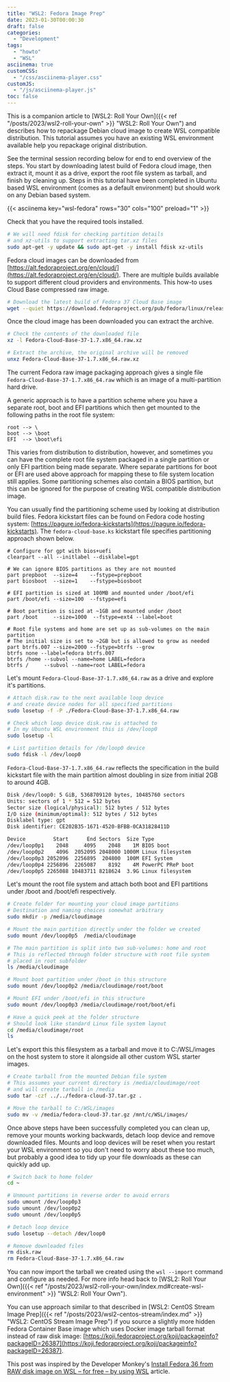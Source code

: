 ```yaml
---
title: "WSL2: Fedora Image Prep"
date: 2023-01-30T00:00:30
draft: false
categories:
  - "Development"
tags:
  - "howto"
  - "WSL"
asciinema: true
customCSS:  
  - "/css/asciinema-player.css"
customJS: 
  - "/js/asciinema-player.js"
toc: false
---
```


This is a companion article to [WSL2: Roll Your Own]({{< ref "/posts/2023/wsl2-roll-your-own" >}} "WSL2: Roll Your Own") and describes how to repackage Debian cloud image to create WSL compatible distribution. This tutorial assumes you have an existing WSL environment available help you repackage original distribution.

<!--more-->

See the terminal session recording below for end to end overview of the steps. You start by downloading latest build of Fedora cloud image, then extract it, mount it as a drive, export the root file system as tarball, and finish by cleaning up. Steps in this tutorial have been completed in Ubuntu based WSL environment (comes as a default environment) but should work on any Debian based system.

{{< asciinema key="wsl-fedora" rows="30" cols="100" preload="1" >}}

Check that you have the required tools installed.

```bash
# We will need fdisk for checking partition details
# and xz-utils to support extracting tar.xz files
sudo apt-get -y update && sudo apt-get -y install fdisk xz-utils  
```

Fedora cloud images can be downloaded from [https://alt.fedoraproject.org/en/cloud/](https://alt.fedoraproject.org/en/cloud/). There are multiple builds available to support different cloud providers and environments. This how-to uses Cloud Base compressed raw image.

```bash
# Download the latest build of Fedora 37 Cloud Base image
wget --quiet https://download.fedoraproject.org/pub/fedora/linux/releases/37/Cloud/x86_64/images/Fedora-Cloud-Base-37-1.7.x86_64.raw.xz
```

Once the cloud image has been downloaded you can extract the archive.

```bash
# Check the contents of the downloaded file
xz -l Fedora-Cloud-Base-37-1.7.x86_64.raw.xz

# Extract the archive, the original archive will be removed
unxz Fedora-Cloud-Base-37-1.7.x86_64.raw.xz
```

The current Fedora raw image packaging approach gives a single file `Fedora-Cloud-Base-37-1.7.x86_64.raw` which is an image of a multi-partition hard drive.

A generic approach is to have a partition scheme where you have a separate root, boot and EFI partitions which then get mounted to the following paths in the root file system:

```plaintext
root --> \
boot --> \boot
EFI  --> \boot\efi
```

This varies from distribution to distribution, however, and sometimes you can have the complete root file system packaged in a single partition or only EFI partition being made separate. Where separate partitions for boot or EFI are used above approach for mapping these to file system location still applies. Some partitioning schemes also contain a BIOS partition, but this can be ignored for the purpose of creating WSL compatible distribution image.

You can usually find the partitioning scheme used by looking at distribution build files. Fedora kickstart files can be found on Fedora code hosting system:  [https://pagure.io/fedora-kickstarts](https://pagure.io/fedora-kickstarts). The `fedora-cloud-base.ks` kickstart file specifies partitioning approach shown below.

```plaintext
# Configure for gpt with bios+uefi
clearpart --all --initlabel --disklabel=gpt

# We can ignore BIOS partitions as they are not mounted
part prepboot  --size=4    --fstype=prepboot
part biosboot  --size=1    --fstype=biosboot

# EFI partition is sized at 100MB and mounted under /boot/efi
part /boot/efi --size=100  --fstype=efi

# Boot partition is sized at ~1GB and mounted under /boot
part /boot     --size=1000  --fstype=ext4 --label=boot

# Root file systems and home are set up as sub-volumes on the main partition
# The initial size is set to ~2GB but is allowed to grow as needed 
part btrfs.007 --size=2000 --fstype=btrfs --grow
btrfs none --label=fedora btrfs.007
btrfs /home --subvol --name=home LABEL=fedora
btrfs /     --subvol --name=root LABEL=fedora
```

Let's mount `Fedora-Cloud-Base-37-1.7.x86_64.raw` as a drive and explore it's partitions.

```bash
# Attach disk.raw to the next available loop device 
# and create device nodes for all specified partitions 
sudo losetup -f -P ./Fedora-Cloud-Base-37-1.7.x86_64.raw   

# Check which loop device disk.raw is attached to
# In my Ubuntu WSL environment this is /dev/loop0
sudo losetup -l  

# List partition details for /de/loop0 device
sudo fdisk -l /dev/loop0     
```

`Fedora-Cloud-Base-37-1.7.x86_64.raw` reflects the specification in the build kickstart file with the main partition almost doubling in size from initial 2GB to around 4GB.

```bash
Disk /dev/loop0: 5 GiB, 5368709120 bytes, 10485760 sectors
Units: sectors of 1 * 512 = 512 bytes
Sector size (logical/physical): 512 bytes / 512 bytes
I/O size (minimum/optimal): 512 bytes / 512 bytes
Disklabel type: gpt
Disk identifier: CE202B35-1671-4520-BFBB-0CA31828411D

Device         Start      End Sectors  Size Type
/dev/loop0p1    2048     4095    2048    1M BIOS boot
/dev/loop0p2    4096  2052095 2048000 1000M Linux filesystem
/dev/loop0p3 2052096  2256895  204800  100M EFI System
/dev/loop0p4 2256896  2265087    8192    4M PowerPC PReP boot
/dev/loop0p5 2265088 10483711 8218624  3.9G Linux filesystem
```

Let's mount the root file system and attach both boot and EFI partitions under /boot and /boot/efi respectively.

```bash
# Create folder for mounting your cloud image partitions
# Destination and naming choices somewhat arbitrary
sudo mkdir -p /media/cloudimage

# Mount the main partition directly under the folder we created
sudo mount /dev/loop0p5  /media/cloudimage

# The main partition is split into two sub-volumes: home and root
# This is reflected through folder structure with root file system 
# placed in root subfolder
ls /media/cloudimage

# Mount boot partition under /boot in this structure
sudo mount /dev/loop0p2 /media/cloudimage/root/boot

# Mount EFI under /boot/efi in this structure
sudo mount /dev/loop0p3 /media/cloudimage/root/boot/efi

# Have a quick peek at the folder structure
# Should look like standard Linux file system layout
cd /media/cloudimage/root
ls
```

Let's export this this filesystem as a tarball and move it to C:/WSL/images on the host system to store it alongside all other custom WSL starter images.

```bash
# Create tarball from the mounted Debian file system
# This assumes your current directory is /media/cloudimage/root
# and will create tarball in /media
sudo tar -czf ../../fedora-cloud-37.tar.gz . 

# Move the tarball to C:/WSL/images
sudo mv -v /media/fedora-cloud-37.tar.gz /mnt/c/WSL/images/
```

Once above steps have been successfully completed you can clean up, remove your mounts working backwards, detach loop device and remove downloaded files. Mounts and loop devices will be reset when you restart your WSL environment so you don't need to worry about these too much, but probably a good idea to tidy up your file downloads as these can quickly add up.

```bash
# Switch back to home folder
cd ~                                                       

# Unmount partitions in reverse order to avoid errors
sudo umount /dev/loop0p3                                                   
sudo umount /dev/loop0p2                                                   
sudo umount /dev/loop0p5                                                   

# Detach loop device
sudo losetup --detach /dev/loop0

# Remove downloaded files
rm disk.raw
rm Fedora-Cloud-Base-37-1.7.x86_64.raw  
```

You can now import the tarball we created using the `wsl --import` command and configure as needed. For more info head back to [WSL2: Roll Your Own]({{< ref "/posts/2023/wsl2-roll-your-own/index.md#create-wsl-environment" >}} "WSL2: Roll Your Own").

You can use approach similar to that described in [WSL2: CentOS Stream Image Prep]({{< ref "/posts/2023/wsl2-centos-stream/index.md" >}} "WSL2: CentOS Stream Image Prep") if you source a slightly more hidden Fedora Container Base image which uses Docker image tarball format instead of raw disk image: [https://koji.fedoraproject.org/koji/packageinfo?packageID=26387](https://koji.fedoraproject.org/koji/packageinfo?packageID=26387).

This post was inspired by the Developer Monkey's [Install Fedora 36 from RAW disk image on WSL – for free – by using WSL](https://develmonk.com/2022/07/29/install-fedora-36-on-wsl-for-free/) article.
